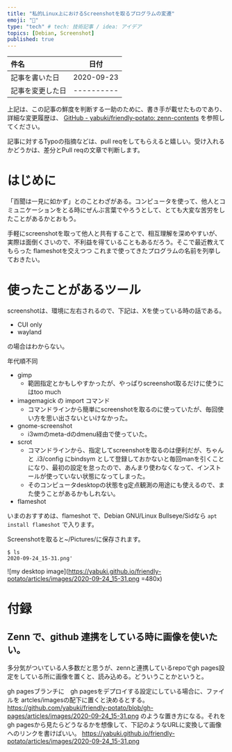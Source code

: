 ```yaml
---
title: "私的Linux上におけるScreenshotを取るプログラムの変遷"
emoji: "📑"
type: "tech" # tech: 技術記事 / idea: アイデア
topics: [Debian, Screenshot]
published: true
---
```


|     件名       |   日付   |
|:----           |:----:|
|記事を書いた日  |2020-09-23|
|記事を変更した日|----------|

上記は、この記事の鮮度を判断する一助のために、書き手が載せたものであり、詳細な変更履歴は、 [GitHub - yabuki/friendly-potato: zenn-contents](https://github.com/yabuki/friendly-potato) を参照してください。

記事に対するTypoの指摘などは、pull reqをしてもらえると嬉しい。受け入れるかどうかは、差分とPull reqの文章で判断します。


# はじめに

「百聞は一見に如かず」とのことわざがある。コンピュータを使って、他人とコミュニケーションをとる時にぜんぶ言葉でやろうとして、とても大変な苦労をしたことがあるかとおもう。

手軽にscreenshotを取って他人と共有することで、相互理解を深めやすいが、実際は面倒くさいので、不利益を得ていることもあるだろう。そこで最近教えてもらった flameshotを交えつつ
これまで使ってきたプログラムの名前を列挙しておきたい。

# 使ったことがあるツール

screenshotは、環境に左右されるので、下記は、Xを使っている時の話である。

* CUI only
* wayland

の場合はわからない。

年代順不同

* gimp
  * 範囲指定とかもしやすかったが、やっぱりscreenshot取るだけに使うにはtoo much
* imagemagick の import コマンド
  * コマンドラインから簡単にscreenshotを取るのに使っていたが、毎回使い方を思い出さないといけなかった。
* gnome-screenshot
  * i3wmのmeta-dのdmenu経由で使っていた。
* scrot
  * コマンドラインから、指定してscreenshotを取るのは便利だが、ちゃんと .i3/config にbindsym として登録しておかないと毎回manを引くことになり、最初の設定を怠ったので、あんまり使わなくなって、インストールが使っていない状態になってしまった。
  * そのコンピュータdesktopの状態をg定点観測の用途にも使えるので、また使うことがあるかもしれない。
* flameshot

いまのおすすめは、flameshot で、Debian GNU/Linux Bullseye/Sidなら `apt install flameshot` で入ります。

Screenshotを取ると~/Pictures/に保存されます。

```
$ ls
2020-09-24_15-31.png'
```

![my desktop image](https://yabuki.github.io/friendly-potato/articles/images/2020-09-24_15-31.png =480x)

# 付録

## Zenn で、github 連携をしている時に画像を使いたい。

多分気がついている人多数だと思うが、zennと連携しているrepoでgh pages設定をしている所に画像を置くと、読み込める。どういうことかというと。


gh pagesブランチに　gh pagesをデプロイする設定にしている場合に、ファイルを artcles/imagesの配下に置くと決めるとする。
<https://github.com/yabuki/friendly-potato/blob/gh-pages/articles/images/2020-09-24_15-31.png> 
のような置き方になる。それをgh pagesから見たらどうなるかを想像して、下記のようなURLに変換して画像へのリンクを書けばいい。
<https://yabuki.github.io/friendly-potato/articles/images/2020-09-24_15-31.png>
